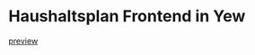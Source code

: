 
# Haushaltsplan Frontend in Yew



[preview](https://niclasdoege.github.io/haushaltsplan-online-preview/)
